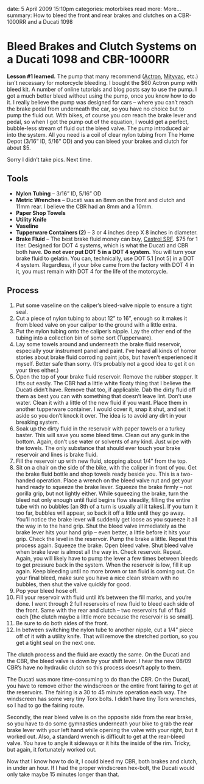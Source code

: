 date: 5 April 2009 15:10pm
categories: motorbikes
read more: More&#8230;
summary: How to bleed the front and rear brakes and clutches on a CBR-1000RR and a Ducati 1098

# Bleed Brakes and Clutch Systems on a Ducati 1098 and CBR-1000RR

**Lesson #1 learned.** The pump that many recommend ([Actron](http://www.actron.com/product_detail.php?pid=16177), [Mityvac](http://www.mityvac.com/pages/products_bcbe.asp), etc.) isn&#8217;t necessary for motorcycle bleeding.  I bought the $60 Actron pump with bleed kit.  A number of online tutorials and blog posts say to use the pump.  I got a much better bleed without using the pump, once you know how to do it.  I really believe the pump was designed for cars &#8211; where you can&#8217;t reach the brake pedal from underneath the car, so you have no choice but to pump the fluid out.  With bikes, of course you *can* reach the brake lever and pedal, so when I got the pump out of the equation, I would get a perfect, bubble-less stream of fluid out the bleed valve.  The pump introduced air into the system.  All you need is a coil of clear nylon tubing from The Home Depot (3/16&#8221; ID, 5/16&#8221; OD) and you can bleed your brakes and clutch for about $5.

Sorry I didn&#8217;t take pics.  Next time.

## Tools

* **Nylon Tubing** &#8211; 3/16&#8221; ID, 5/16&#8221; OD
* **Metric Wrenches** &#8211; Ducati was an 8mm on the front and clutch and 11mm rear.  I believe the <span class="caps">CBR</span> had an 8mm and a 10mm.
* **Paper Shop Towels**
* **Utility Knife**
* **Vaseline**
* **Tupperware Containers (2)** &#8211; 3 or 4 inches deep X 8 inches in diameter.
* **Brake Fluid** &#8211; The best brake fluid money can buy, [Castrol SRF](http://www.castrol.com/castrol/sectiongenericarticle.do?categoryId=9021702&contentId=7040556).  $75 for 1 liter.  Designed for DOT 4 systems, which is what the Ducati and CBR both have.  **Do not ever put DOT 5 in a DOT 4 system.**  You will turn your brake fluid to gelatin.  You can, technically, use DOT 5.1 [not 5] in a DOT 4 system.  Regardless, if your bike came from the factory with DOT 4 in it, you must remain with DOT 4 for the life of the motorcycle.

## Process

1. Put some vaseline on the caliper&#8217;s bleed-valve nipple to ensure a tight seal.
2. Cut a piece of nylon tubing to about 12&#8221; to 16&#8221;, enough so it makes it from bleed valve on your caliper to the ground with a little extra.
3. Put the nylon tubing onto the caliper&#8217;s nipple.  Lay the other end of the tubing into a collection bin of some sort (Tupperware).
4. Lay some towels around and underneath the brake fluid reservoir, especially your instrument panel and paint.  I&#8217;ve heard all kinds of horror stories about brake fluid corroding paint jobs, but haven&#8217;t experienced it myself.  Better safe than sorry.  (It&#8217;s probably not a good idea to get it on your tires either.)
5. Open the top of your brake fluid reservoir.  Remove the rubber stopper.  It lifts out easily.  The CBR had a little white floaty thing that I believe the Ducati didn&#8217;t have.  Remove that too, if applicable.  Dab the dirty fluid off them as best you can with something that doesn&#8217;t leave lint.  Don&#8217;t use water.  Clean it with a little of the new fluid if you want.  Place them in another tupperware container.  I would cover it, snap it shut, and set it aside so you don&#8217;t knock it over.  The idea is to avoid any dirt in your breaking system.
6. Soak up the dirty fluid in the reservoir with paper towels or a turkey baster. This will save you some bleed time. Clean out any gunk in the bottom.  Again, don&#8217;t use water or solvents of any kind.  Just wipe with the towels.  The only substance that should ever touch your brake reservoir and lines is brake fluid.
7. Fill the reservoir up with new fluid, stopping about 1/4&#8221; from the top.
8. Sit on a chair on the side of the bike, with the caliper in front of you.  Get the brake fluid bottle and shop towels ready beside you.  This is a two-handed operation.  Place a wrench on the bleed valve nut and get your hand ready to squeeze the brake lever.  Squeeze the brake firmly &#8211; not gorilla grip, but not lightly either.  While squeezing the brake, turn the bleed nut only enough until fluid begins flow steadily, filling the entire tube with no bubbles [an 8th of a turn is usually all it takes].  If you turn it too far, bubbles will appear, so back it off a little until they go away.  You&#8217;ll notice the brake lever will suddenly get loose as you squeeze it all the way in to the hand grip.  Shut the bleed valve immediately as the brake lever hits your hand grip &#8211; even better, a little before it hits your grip.  Check the level in the reservoir.  Pump the brake a little.  Repeat this process again.  Squeeze the brake.  Open bleed valve.  Shut bleed valve when brake lever is almost all the way in.  Check reservoir.  Repeat.  Again, you will likely have to pump the lever a few times between bleeds to get pressure back in the system.  When the reservoir is low, fill it up again.  Keep bleeding until no more brown or tan fluid is coming out.  On your final bleed, make sure you have a nice clean stream with no bubbles, then shut the valve quickly for good.
9. Pop your bleed hose off.
10. Fill your reservoir with fluid until it&#8217;s between the fill marks, and you&#8217;re done.  I went through 2 full reservoirs of new fluid to bleed each side of the front.  Same with the rear and clutch &#8211; two reservoirs full of fluid each [the clutch maybe a little more because the reservoir is so small].
11. Be sure to do both sides of the front.
12. In between switching the nylon tube to another nipple, cut a 1/4&#8221; piece off of it with a utility knife.  That will remove the stretched portion, so you get a tight seal on the next one.

The clutch process and the fluid are exactly the same.  On the Ducati and the CBR, the bleed valve is down by your shift lever.  I hear the new 08/09 CBR&#8217;s have no hydraulic clutch so this process doesn&#8217;t apply to them.

The Ducati was more time-consuming to do than the CBR.  On the Ducati, you have to remove either the windscreen or the entire front fairing to get at the reservoirs.  The fairing is a 30 to 45 minute operation each way.  The windscreen has some very tiny Torx bolts.  I didn&#8217;t have tiny Torx wrenches, so I had to go the fairing route.

Secondly, the rear bleed valve is on the opposite side from the rear brake, so you have to do some gymnastics underneath your bike to grab the rear brake lever with your left hand while opening the valve with your right, but it worked out.  Also, a standard wrench is difficult to get at the rear-bleed valve.  You have to angle it sideways or it hits the inside of the rim.  Tricky, but again, it fortunately worked out.

Now that I know how to do it, I could bleed my CBR, both brakes and clutch, in under an hour.  If I had the proper windscreen hex-bolt, the Ducati would only take maybe 15 minutes longer than that.
